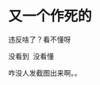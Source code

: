 # 又一个作死的


违反啥了？看不懂呀&nbsp;&nbsp;

没看到&nbsp;&nbsp;没看懂<img src="static/image/smiley/yct/003.gif" smilieid="50" border="0" alt="" /><img id="aimg_e3FOl" onclick="zoom(this, this.src, 0, 0, 0)" class="zoom" src="https://cdn.jsdelivr.net/gh/hishis/forum-master/public/images/patch.gif" onmouseover="img_onmouseoverfunc(this)" onload="thumbImg(this)" border="0" alt="" />

咋没人发截图出来啊。。
